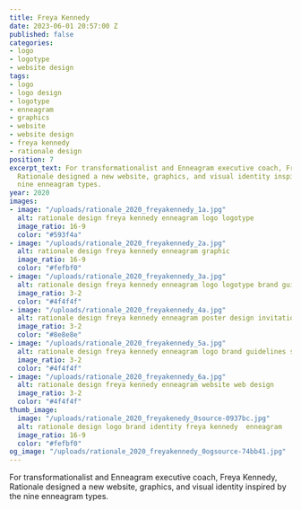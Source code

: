 ```yaml
---
title: Freya Kennedy
date: 2023-06-01 20:57:00 Z
published: false
categories:
- logo
- logotype
- website design
tags:
- logo
- logo design
- logotype
- enneagram
- graphics
- website
- website design
- freya kennedy
- rationale design
position: 7
excerpt_text: For transformationalist and Enneagram executive coach, Freya Kennedy,
  Rationale designed a new website, graphics, and visual identity inspired by the
  nine enneagram types.
year: 2020
images:
- image: "/uploads/rationale_2020_freyakennedy_1a.jpg"
  alt: rationale design freya kennedy enneagram logo logotype
  image_ratio: 16-9
  color: "#593f4a"
- image: "/uploads/rationale_2020_freyakennedy_2a.jpg"
  alt: rationale design freya kennedy enneagram graphic
  image_ratio: 16-9
  color: "#fefbf0"
- image: "/uploads/rationale_2020_freyakennedy_3a.jpg"
  alt: rationale design freya kennedy enneagram logo logotype brand guidelines
  image_ratio: 3-2
  color: "#4f4f4f"
- image: "/uploads/rationale_2020_freyakennedy_4a.jpg"
  alt: rationale design freya kennedy enneagram poster design invitation annoucement
  image_ratio: 3-2
  color: "#8e8e8e"
- image: "/uploads/rationale_2020_freyakennedy_5a.jpg"
  alt: rationale design freya kennedy enneagram logo brand guidelines stationary
  image_ratio: 3-2
  color: "#4f4f4f"
- image: "/uploads/rationale_2020_freyakennedy_6a.jpg"
  alt: rationale design freya kennedy enneagram website web design
  image_ratio: 3-2
  color: "#4f4f4f"
thumb_image:
  image: "/uploads/rationale_2020_freyakenedy_0source-0937bc.jpg"
  alt: rationale design logo brand identity freya kennedy  enneagram
  image_ratio: 16-9
  color: "#fefbf0"
og_image: "/uploads/rationale_2020_freyakennedy_0ogsource-74bb41.jpg"
---
```


For transformationalist and Enneagram executive coach, Freya Kennedy, Rationale designed a new website, graphics, and visual identity inspired by the nine enneagram types.